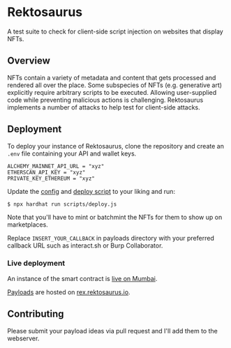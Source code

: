 # Rektosaurus

A test suite to check for client-side script injection on websites that display NFTs.

## Overview

NFTs contain a variety of metadata and content that gets processed and rendered all over the place. Some subspecies of NFTs (e.g. generative art) explicitly require arbitrary scripts to be executed. Allowing user-supplied code while preventing malicious actions is challenging. Rektosaurus implements a number of attacks to help test for client-side attacks.

## Deployment

To deploy your instance of Rektosaurus, clone the repository and create an `.env` file containing your API and wallet keys.

```
ALCHEMY_MAINNET_API_URL = "xyz"
ETHERSCAN_API_KEY = "xyz"
PRIVATE_KEY_ETHEREUM = "xyz"
```

Update the [config](https://hardhat.org/config/) and [deploy script](scripts/deploy.js) to your liking and run:

```
$ npx hardhat run scripts/deploy.js
```

Note that you'll have to mint or batchmint the NFTs for them to show up on marketplaces.

Replace `INSERT_YOUR_CALLBACK` in payloads directory with your preferred callback URL such as interact.sh or Burp Collaborator.

### Live deployment

An instance of the smart contract is [live on Mumbai](https://mumbai.polygonscan.com/address/0xedb72a54d4d0b6b725a47bf2efefaa1cb3418330#code).

[Payloads](payloads) are hosted on [rex.rektosaurus.io](https://rex.rektosaurus.io/).

## Contributing

Please submit your payload ideas via pull request and I'll add them to the webserver.
